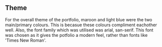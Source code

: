 ## Theme
For the overall theme of the portfolio, maroon and light blue were the two main/primary colours. This is becasue these colours compliment eachother well. Also, the font family which was utilised was arial, san-serif. This font was chosen as it gives the potfolio a modern feel, rather than fonts like 'Times New Roman'.
